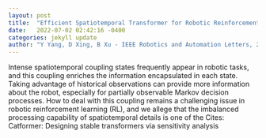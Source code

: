 ```yaml
---
layout: post
title:  "Efficient Spatiotemporal Transformer for Robotic Reinforcement Learning"
date:   2022-07-02 02:42:16 -0400
categories: jekyll update
author: "Y Yang, D Xing, B Xu - IEEE Robotics and Automation Letters, 2022"
---
```

Intense spatiotemporal coupling states frequently appear in robotic tasks, and this coupling enriches the information encapsulated in each state. Taking advantage of historical observations can provide more information about the robot, especially for partially observable Markov decision processes. How to deal with this coupling remains a challenging issue in robotic reinforcement learning (RL), and we allege that the imbalanced processing capability of spatiotemporal details is one of the  Cites: Catformer: Designing stable transformers via sensitivity analysis